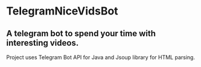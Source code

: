 # TelegramNiceVidsBot
A telegram bot to spend your time with interesting videos.
--------

Project uses Telegram Bot API for Java and Jsoup library for HTML parsing.
